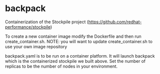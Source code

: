 # backpack
Containerization of the Stockpile project (https://github.com/redhat-performance/stockpile)

To create a new container image modify the Dockerfile and then run create_container.sh.
NOTE: you will want to update create_container.sh to use your own image repository

backpack.yaml is to be run on a container platform. It will launch backpack which is
the containerized stockpile we built above. Set the number of replicas to be the number
of nodes in your environment.
